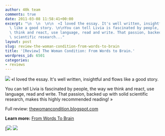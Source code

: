```yaml
---
author: 40k team
comments: true
date: 2011-03-08 11:58:41+00:00
excerpt: "\n  \n  \n\n  «I loved the essay. It's well written, insightful and flows\
  \ like a good story. \n\nYou can tell Livia is fascinated by people, the way we\
  \ think and react, use language, read and write. That passion, backed up with solid\
  \ scientific research..."
layout: post
slug: review-the-woman-condition-from-words-to-brain
title: '[Review] The Woman Condition: From Words to Brain.'
wordpress_id: 6501
categories:
- reviews
---
```



  


  

> 
![](http://www.40kbooks.com/wp-content/uploads/quote1.jpg)
  «I loved the essay. It's well written, insightful and flows like a good story. 

You can tell Livia is fascinated by people, the way we think and react, use language, read and write. That passion, backed up with solid scientific research, makes this highly recommended reading!
»


  

Full review: [thewomancondition.blogspot.com](http://tinyurl.com/6cv8m5x)






**Learn more:** [From Words To Brain](http://www.40kbooks.com/?page_id=133&category=6&product_id=42)





[![](http://www.bookcafe.net/filtr/t1.png)
[![](http://www.bookcafe.net/filtr/f1.png)](http://www.facebook.com/pages/40k/122586614419616)


 
    
